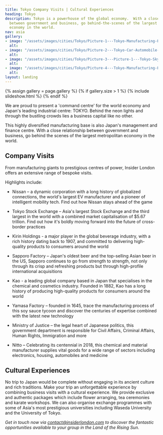 ```yaml
---
title: Tokyo Company Visits | Cultural Experiences
heading: Tokyo
description: Tokyo is a powerhouse of the global economy.  With a close relationship
  between government and business, go behind-the-scenes of the largest metropolitan
  economy in the world.
nav: asia
gallery:
- image: "/assets/images/cities/Tokyo/Picture-1---Tokyo-Manufacturing-Factory-Visit-Business-Academic-Corporate-Trip.png"
  alt: 
- image: "/assets/images/cities/Tokyo/Picture-2---Tokyo-Car-Automobile-Manufacturing-Factory-Visit-Business-Academic-Corporate-Trip.png.png"
  alt: 
- image: "/assets/images/cities/Tokyo/Picture-3---Picture-1---Tokyo-Skyline-Visit-Business-Academic-Corporate-Trip.png.jpg"
  alt: 
- image: "/assets/images/cities/Tokyo/Picture-4---Tokyo-Manufacturing-Factory-Visit-Business-Academic-Corporate-Trip.png.png"
  alt: 
layout: landing
---
```


{% assign gallery = page.gallery %}
{% if gallery.size > 1 %}
  {% include slideshow.html %}
{% endif %}

We are proud to present a 'command centre' for the world economy and Japan's leading industrial centre: TOKYO. Behind the neon lights and through the bustling crowds lies a business capital like no other.

This highly diversified manufacturing base is also Japan's management and finance centre. With a close relationship between government and business, go behind the scenes of the largest metropolitan economy in the world.

## Company Visits
From manufacturing giants to prestigious centres of power, Insider London offers an extensive range of bespoke visits.

Highlights include:

* Nissan – a dynamic corporation with a long history of globalized connections, the world's largest EV manufacturer and a pioneer of intelligent mobility tech. Find out how Nissan stays ahead of the game
* Tokyo Stock Exchange – Asia's largest Stock Exchange and the third largest in the world with a combined market capitalisation of $5.67 trillion. Find out how it's boldly moving forward into the future of cross-border practices
* Kirin Holdings - a major player in the global beverage industry, with a rich history dating back to 1907, and committed to delivering high-quality products to consumers around the world
* Sapporo Factory – Japan's oldest beer and the top-selling Asian beer in the US, Sapporo continues to go from strength to strength, not only through its crisp and refreshing products but through high-profile international acquisitions

* Kao - a leading global company based in Japan that specialises in the chemical and cosmetics industry. Founded in 1882, Kao has a long history of producing high-quality products for consumers around the world 
* Yamasa Factory – founded in 1645, trace the manufacturing process of this soy sauce tycoon and discover the centuries of expertise combined with the latest new technology
* Ministry of Justice – the legal heart of Japanese politics, this government department is responsible for Civil Affairs, Criminal Affairs, Human Rights, Immigration and more
* Nitto – Celebrating its centennial in 2018, this chemical and material manufacturer supplies vital goods for a wide range of sectors including electronics, housing, automobiles and medicine

## Cultural Experiences
No trip to Japan would be complete without engaging in its ancient culture and rich traditions. Make your trip an unforgettable experience by combining business visits with a cultural experience. We provide exclusive and authentic packages which include flower arranging, tea ceremonies and karate workshops.  We can also organise exchange programmes with some of Asia's most prestigious universities including Waseda University and the University of Tokyo.

*Get in touch now via [contact@insiderlondon.com](mailto:contact@insiderlondon.com) to discover the fantastic opportunities available to your group in the Land of the Rising Sun.*
